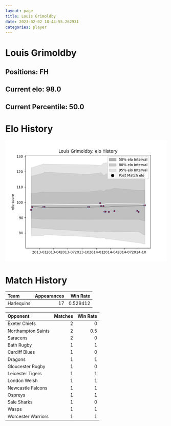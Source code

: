 ```yaml
---  
layout: page  
title: Louis Grimoldby  
date: 2023-02-02 18:44:55.262931  
categories: player  
---
```

# Louis Grimoldby

## Positions: FH

## Current elo: 98.0

## Current Percentile: 50.0

# Elo History


![elo history](history_LouisGrimoldby.png)
# Match History


| Team       |   Appearances |   Win Rate |
|:-----------|--------------:|-----------:|
| Harlequins |            17 |   0.529412 |

| Opponent           |   Matches |   Win Rate |
|:-------------------|----------:|-----------:|
| Exeter Chiefs      |         2 |        0   |
| Northampton Saints |         2 |        0.5 |
| Saracens           |         2 |        0   |
| Bath Rugby         |         1 |        1   |
| Cardiff Blues      |         1 |        0   |
| Dragons            |         1 |        1   |
| Gloucester Rugby   |         1 |        0   |
| Leicester Tigers   |         1 |        1   |
| London Welsh       |         1 |        1   |
| Newcastle Falcons  |         1 |        1   |
| Ospreys            |         1 |        1   |
| Sale Sharks        |         1 |        0   |
| Wasps              |         1 |        1   |
| Worcester Warriors |         1 |        1   |